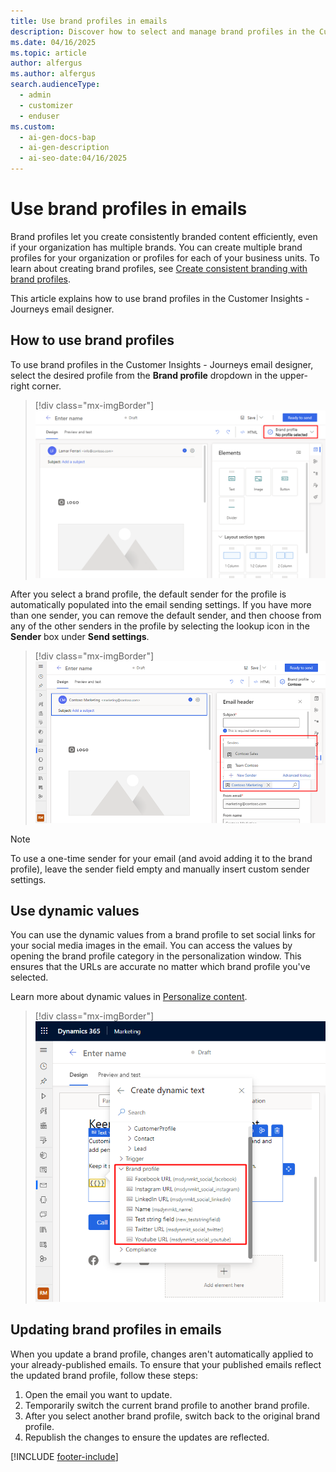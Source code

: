 ```yaml
---
title: Use brand profiles in emails
description: Discover how to select and manage brand profiles in the Customer Insights - Journeys email designer for seamless branding.
ms.date: 04/16/2025
ms.topic: article
author: alfergus
ms.author: alfergus
search.audienceType:
  - admin
  - customizer
  - enduser
ms.custom:
  - ai-gen-docs-bap
  - ai-gen-description
  - ai-seo-date:04/16/2025
---
```


# Use brand profiles in emails

Brand profiles let you create consistently branded content efficiently, even if your organization has multiple brands. You can create multiple brand profiles for your organization or profiles for each of your business units. To learn about creating brand profiles, see [Create consistent branding with brand profiles](brand-profiles.md).

This article explains how to use brand profiles in the Customer Insights - Journeys email designer.

## How to use brand profiles

To use brand profiles in the Customer Insights - Journeys email designer, select the desired profile from the **Brand profile** dropdown in the upper-right corner.

> [!div class="mx-imgBorder"]
> ![Select a brand profile in the Customer Insights - Journeys email designer.](media/brand-profile-email-select.png "Select a brand profile in the Customer Insights - Journeys email designer")

After you select a brand profile, the default sender for the profile is automatically populated into the email sending settings. If you have more than one sender, you can remove the default sender, and then choose from any of the other senders in the profile by selecting the lookup icon in the **Sender** box under **Send settings**.

> [!div class="mx-imgBorder"]
> ![Select a different sender.](media/brand-profiles-email-senders.png "Select a different sender")

> [!NOTE]
> To use a one-time sender for your email (and avoid adding it to the brand profile), leave the sender field empty and manually insert custom sender settings.

## Use dynamic values

You can use the dynamic values from a brand profile to set social links for your social media images in the email. You can access the values by opening the brand profile category in the personalization window. This ensures that the URLs are accurate no matter which brand profile you've selected.

Learn more about dynamic values in [Personalize content](real-time-marketing-personalization.md).

> [!div class="mx-imgBorder"]
> ![Screenshot of adding dynamic values.](media/brand-profiles-email-dynamic.png "Add dynamic values")

## Updating brand profiles in emails

When you update a brand profile, changes aren't automatically applied to your already-published emails. To ensure that your published emails reflect the updated brand profile, follow these steps:

1. Open the email you want to update.
1. Temporarily switch the current brand profile to another brand profile.
1. After you select another brand profile, switch back to the original brand profile.
1. Republish the changes to ensure the updates are reflected.

[!INCLUDE [footer-include](./includes/footer-banner.md)]
